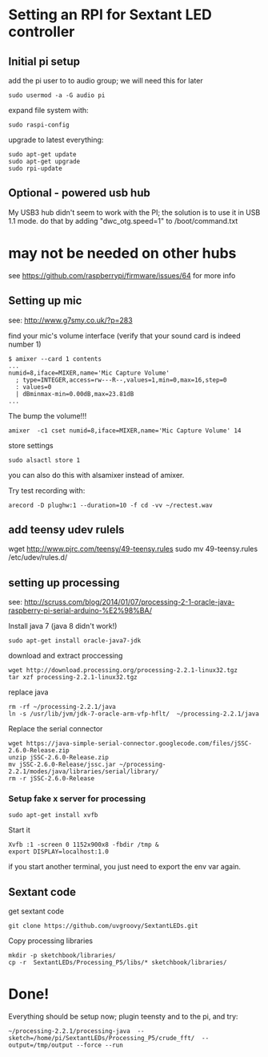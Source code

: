 # Setting an RPI for Sextant LED controller

## Initial pi setup

add the pi user to to audio group; we will need this for later

    sudo usermod -a -G audio pi


expand file system with:

    sudo raspi-config

upgrade to latest everything:

    sudo apt-get update
    sudo apt-get upgrade
    sudo rpi-update
## Optional - powered usb hub
My USB3 hub didn't seem to work with the PI; the solution is to use it in USB 1.1 mode.
do that by adding "dwc_otg.speed=1" to /boot/command.txt

# may not be needed on other hubs
see https://github.com/raspberrypi/firmware/issues/64 for more info
## Setting up mic
see: http://www.g7smy.co.uk/?p=283

find your mic's volume interface (verify that your sound card is indeed number 1)

    $ amixer --card 1 contents
    ...
    numid=8,iface=MIXER,name='Mic Capture Volume'
      ; type=INTEGER,access=rw---R--,values=1,min=0,max=16,step=0
      : values=0
      | dBminmax-min=0.00dB,max=23.81dB
    ...

The bump the volume!!!

    amixer  -c1 cset numid=8,iface=MIXER,name='Mic Capture Volume' 14

store settings

    sudo alsactl store 1

you can also do this with alsamixer instead of amixer.

Try test recording with:

    arecord -D plughw:1 --duration=10 -f cd -vv ~/rectest.wav

## add teensy udev rulels
wget http://www.pjrc.com/teensy/49-teensy.rules
sudo mv 49-teensy.rules /etc/udev/rules.d/

## setting up processing
see: http://scruss.com/blog/2014/01/07/processing-2-1-oracle-java-raspberry-pi-serial-arduino-%E2%98%BA/

Install java 7 (java 8 didn't work!)

    sudo apt-get install oracle-java7-jdk

download and extract proccessing

    wget http://download.processing.org/processing-2.2.1-linux32.tgz
    tar xzf processing-2.2.1-linux32.tgz

replace java

    rm -rf ~/processing-2.2.1/java
    ln -s /usr/lib/jvm/jdk-7-oracle-arm-vfp-hflt/  ~/processing-2.2.1/java
Replace the serial connector

    wget https://java-simple-serial-connector.googlecode.com/files/jSSC-2.6.0-Release.zip
    unzip jSSC-2.6.0-Release.zip
    mv jSSC-2.6.0-Release/jssc.jar ~/processing-2.2.1/modes/java/libraries/serial/library/
    rm -r jSSC-2.6.0-Release

### Setup fake x server for processing

    sudo apt-get install xvfb

Start it

    Xvfb :1 -screen 0 1152x900x8 -fbdir /tmp &
    export DISPLAY=localhost:1.0

if you start another terminal, you just need to export the env var again.

## Sextant code

get sextant code

    git clone https://github.com/uvgroovy/SextantLEDs.git

Copy processing libraries

    mkdir -p sketchbook/libraries/
    cp -r  SextantLEDs/Processing_P5/libs/* sketchbook/libraries/

# Done!
Everything should be setup now; plugin teensty and to the pi, and try:

    ~/processing-2.2.1/processing-java  --sketch=/home/pi/SextantLEDs/Processing_P5/crude_fft/  --output=/tmp/output --force --run
